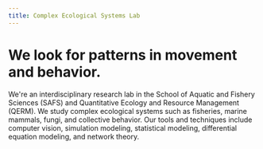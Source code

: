 ```yaml
---
title: Complex Ecological Systems Lab
---
```



# We look for patterns in movement and behavior.

We're an interdisciplinary research lab in the School of Aquatic and Fishery Sciences
(SAFS) and Quantitative Ecology and Resource Management (QERM).  We study complex ecological
systems such as fisheries, marine mammals, fungi, and collective behavior. Our tools and
techniques include computer vision, simulation modeling, statistical modeling, differential
equation modeling, and network theory.
